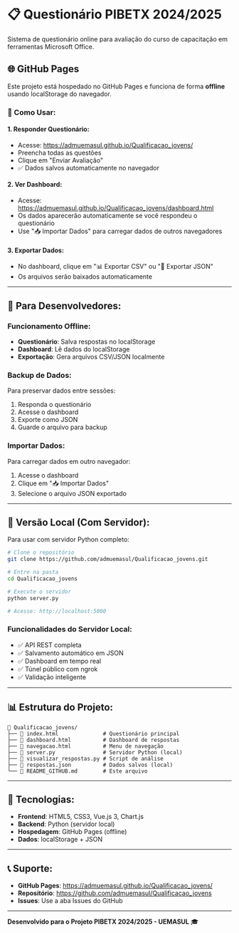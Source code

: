 # 📋 Questionário PIBETX 2024/2025

Sistema de questionário online para avaliação do curso de capacitação em ferramentas Microsoft Office.

## 🌐 GitHub Pages

Este projeto está hospedado no GitHub Pages e funciona de forma **offline** usando localStorage do navegador.

### 📱 Como Usar:

#### **1. Responder Questionário:**
- Acesse: https://admuemasul.github.io/Qualificacao_jovens/
- Preencha todas as questões
- Clique em "Enviar Avaliação"
- ✅ Dados salvos automaticamente no navegador

#### **2. Ver Dashboard:**
- Acesse: https://admuemasul.github.io/Qualificacao_jovens/dashboard.html
- Os dados aparecerão automaticamente se você respondeu o questionário
- Use "📥 Importar Dados" para carregar dados de outros navegadores

#### **3. Exportar Dados:**
- No dashboard, clique em "📊 Exportar CSV" ou "📄 Exportar JSON"
- Os arquivos serão baixados automaticamente

---

## 🔧 Para Desenvolvedores:

### **Funcionamento Offline:**
- **Questionário**: Salva respostas no localStorage
- **Dashboard**: Lê dados do localStorage
- **Exportação**: Gera arquivos CSV/JSON localmente

### **Backup de Dados:**
Para preservar dados entre sessões:
1. Responda o questionário
2. Acesse o dashboard
3. Exporte como JSON
4. Guarde o arquivo para backup

### **Importar Dados:**
Para carregar dados em outro navegador:
1. Acesse o dashboard
2. Clique em "📥 Importar Dados"
3. Selecione o arquivo JSON exportado

---

## 🚀 Versão Local (Com Servidor):

Para usar com servidor Python completo:

```bash
# Clone o repositório
git clone https://github.com/admuemasul/Qualificacao_jovens.git

# Entre na pasta
cd Qualificacao_jovens

# Execute o servidor
python server.py

# Acesse: http://localhost:5000
```

### **Funcionalidades do Servidor Local:**
- ✅ API REST completa
- ✅ Salvamento automático em JSON
- ✅ Dashboard em tempo real
- ✅ Túnel público com ngrok
- ✅ Validação inteligente

---

## 📊 Estrutura do Projeto:

```
📁 Qualificacao_jovens/
├── 📄 index.html              # Questionário principal
├── 📄 dashboard.html          # Dashboard de respostas
├── 📄 navegacao.html          # Menu de navegação
├── 🐍 server.py               # Servidor Python (local)
├── 📄 visualizar_respostas.py # Script de análise
├── 📄 respostas.json          # Dados salvos (local)
└── 📄 README_GITHUB.md        # Este arquivo
```

---

## 🎯 Tecnologias:

- **Frontend**: HTML5, CSS3, Vue.js 3, Chart.js
- **Backend**: Python (servidor local)
- **Hospedagem**: GitHub Pages (offline)
- **Dados**: localStorage + JSON

---

## 📞 Suporte:

- **GitHub Pages**: https://admuemasul.github.io/Qualificacao_jovens/
- **Repositório**: https://github.com/admuemasul/Qualificacao_jovens
- **Issues**: Use a aba Issues do GitHub

---

**Desenvolvido para o Projeto PIBETX 2024/2025 - UEMASUL** 🎓
